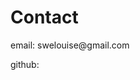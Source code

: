 
<html lang="en">
<head>
    <meta charset="UTF-8">
    <meta name="viewport" content="width=device-width, initial-scale=1.0">
    <title>New Page</title>
</head>
<body>
    <h1>Contact</h1>
    <p>email: swelouise@gmail.com</p>
  <p>github: <a href=https://github.com/swelouise</a></p>
</body>
</html>
